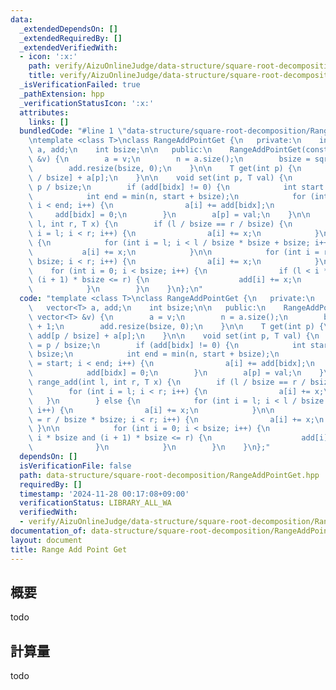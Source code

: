 ```yaml
---
data:
  _extendedDependsOn: []
  _extendedRequiredBy: []
  _extendedVerifiedWith:
  - icon: ':x:'
    path: verify/AizuOnlineJudge/data-structure/square-root-decomposition/RangeAddPointGet.test.cpp
    title: verify/AizuOnlineJudge/data-structure/square-root-decomposition/RangeAddPointGet.test.cpp
  _isVerificationFailed: true
  _pathExtension: hpp
  _verificationStatusIcon: ':x:'
  attributes:
    links: []
  bundledCode: "#line 1 \"data-structure/square-root-decomposition/RangeAddPointGet.hpp\"\
    \ntemplate <class T>\nclass RangeAddPointGet {\n   private:\n    int n;\n    vector<T>\
    \ a, add;\n    int bsize;\n\n   public:\n    RangeAddPointGet(const vector<T>\
    \ &v) {\n        a = v;\n        n = a.size();\n        bsize = sqrt(n) + 1;\n\
    \        add.resize(bsize, 0);\n    }\n\n    T get(int p) {\n        return add[p\
    \ / bsize] + a[p];\n    }\n\n    void set(int p, T val) {\n        int bidx =\
    \ p / bsize;\n        if (add[bidx] != 0) {\n            int start = bidx * bsize;\n\
    \            int end = min(n, start + bsize);\n            for (int i = start;\
    \ i < end; i++) {\n                a[i] += add[bidx];\n            }\n       \
    \     add[bidx] = 0;\n        }\n        a[p] = val;\n    }\n\n    void range_add(int\
    \ l, int r, T x) {\n        if (l / bsize == r / bsize) {\n            for (int\
    \ i = l; i < r; i++) {\n                a[i] += x;\n            }\n        } else\
    \ {\n            for (int i = l; i < l / bsize * bsize + bsize; i++) {\n     \
    \           a[i] += x;\n            }\n\n            for (int i = r / bsize *\
    \ bsize; i < r; i++) {\n                a[i] += x;\n            }\n\n        \
    \    for (int i = 0; i < bsize; i++) {\n                if (l < i * bsize and\
    \ (i + 1) * bsize <= r) {\n                    add[i] += x;\n                }\n\
    \            }\n        }\n    }\n};\n"
  code: "template <class T>\nclass RangeAddPointGet {\n   private:\n    int n;\n \
    \   vector<T> a, add;\n    int bsize;\n\n   public:\n    RangeAddPointGet(const\
    \ vector<T> &v) {\n        a = v;\n        n = a.size();\n        bsize = sqrt(n)\
    \ + 1;\n        add.resize(bsize, 0);\n    }\n\n    T get(int p) {\n        return\
    \ add[p / bsize] + a[p];\n    }\n\n    void set(int p, T val) {\n        int bidx\
    \ = p / bsize;\n        if (add[bidx] != 0) {\n            int start = bidx *\
    \ bsize;\n            int end = min(n, start + bsize);\n            for (int i\
    \ = start; i < end; i++) {\n                a[i] += add[bidx];\n            }\n\
    \            add[bidx] = 0;\n        }\n        a[p] = val;\n    }\n\n    void\
    \ range_add(int l, int r, T x) {\n        if (l / bsize == r / bsize) {\n    \
    \        for (int i = l; i < r; i++) {\n                a[i] += x;\n         \
    \   }\n        } else {\n            for (int i = l; i < l / bsize * bsize + bsize;\
    \ i++) {\n                a[i] += x;\n            }\n\n            for (int i\
    \ = r / bsize * bsize; i < r; i++) {\n                a[i] += x;\n           \
    \ }\n\n            for (int i = 0; i < bsize; i++) {\n                if (l <\
    \ i * bsize and (i + 1) * bsize <= r) {\n                    add[i] += x;\n  \
    \              }\n            }\n        }\n    }\n};"
  dependsOn: []
  isVerificationFile: false
  path: data-structure/square-root-decomposition/RangeAddPointGet.hpp
  requiredBy: []
  timestamp: '2024-11-28 00:17:08+09:00'
  verificationStatus: LIBRARY_ALL_WA
  verifiedWith:
  - verify/AizuOnlineJudge/data-structure/square-root-decomposition/RangeAddPointGet.test.cpp
documentation_of: data-structure/square-root-decomposition/RangeAddPointGet.hpp
layout: document
title: Range Add Point Get
---
```


## 概要

todo

## 計算量
todo